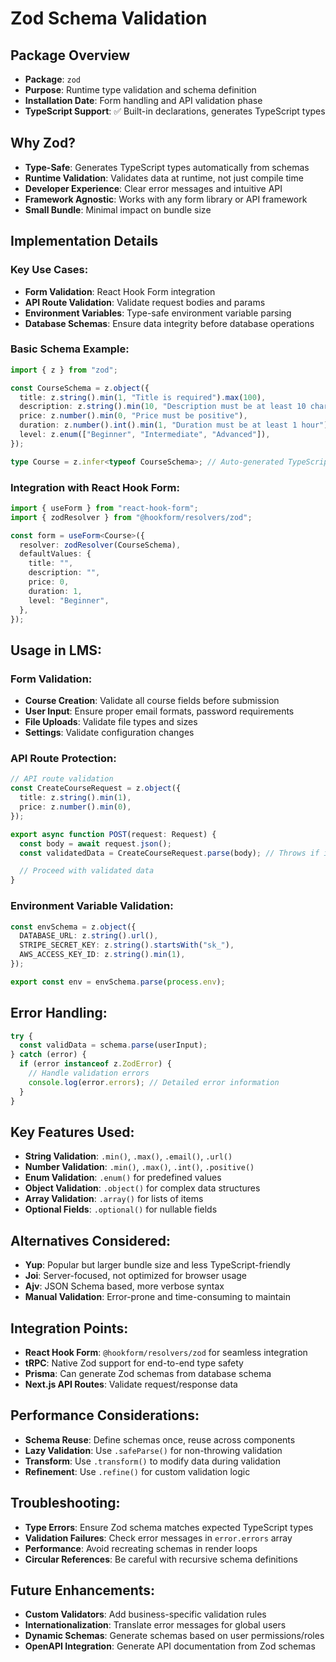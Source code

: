 # Zod Schema Validation

## Package Overview

- **Package**: `zod`
- **Purpose**: Runtime type validation and schema definition
- **Installation Date**: Form handling and API validation phase
- **TypeScript Support**: ✅ Built-in declarations, generates TypeScript types

## Why Zod?

- **Type-Safe**: Generates TypeScript types automatically from schemas
- **Runtime Validation**: Validates data at runtime, not just compile time
- **Developer Experience**: Clear error messages and intuitive API
- **Framework Agnostic**: Works with any form library or API framework
- **Small Bundle**: Minimal impact on bundle size

## Implementation Details

### Key Use Cases:

- **Form Validation**: React Hook Form integration
- **API Route Validation**: Validate request bodies and params
- **Environment Variables**: Type-safe environment variable parsing
- **Database Schemas**: Ensure data integrity before database operations

### Basic Schema Example:

```typescript
import { z } from "zod";

const CourseSchema = z.object({
  title: z.string().min(1, "Title is required").max(100),
  description: z.string().min(10, "Description must be at least 10 characters"),
  price: z.number().min(0, "Price must be positive"),
  duration: z.number().int().min(1, "Duration must be at least 1 hour"),
  level: z.enum(["Beginner", "Intermediate", "Advanced"]),
});

type Course = z.infer<typeof CourseSchema>; // Auto-generated TypeScript type
```

### Integration with React Hook Form:

```typescript
import { useForm } from "react-hook-form";
import { zodResolver } from "@hookform/resolvers/zod";

const form = useForm<Course>({
  resolver: zodResolver(CourseSchema),
  defaultValues: {
    title: "",
    description: "",
    price: 0,
    duration: 1,
    level: "Beginner",
  },
});
```

## Usage in LMS:

### Form Validation:

- **Course Creation**: Validate all course fields before submission
- **User Input**: Ensure proper email formats, password requirements
- **File Uploads**: Validate file types and sizes
- **Settings**: Validate configuration changes

### API Route Protection:

```typescript
// API route validation
const CreateCourseRequest = z.object({
  title: z.string().min(1),
  price: z.number().min(0),
});

export async function POST(request: Request) {
  const body = await request.json();
  const validatedData = CreateCourseRequest.parse(body); // Throws if invalid

  // Proceed with validated data
}
```

### Environment Variable Validation:

```typescript
const envSchema = z.object({
  DATABASE_URL: z.string().url(),
  STRIPE_SECRET_KEY: z.string().startsWith("sk_"),
  AWS_ACCESS_KEY_ID: z.string().min(1),
});

export const env = envSchema.parse(process.env);
```

## Error Handling:

```typescript
try {
  const validData = schema.parse(userInput);
} catch (error) {
  if (error instanceof z.ZodError) {
    // Handle validation errors
    console.log(error.errors); // Detailed error information
  }
}
```

## Key Features Used:

- **String Validation**: `.min()`, `.max()`, `.email()`, `.url()`
- **Number Validation**: `.min()`, `.max()`, `.int()`, `.positive()`
- **Enum Validation**: `.enum()` for predefined values
- **Object Validation**: `.object()` for complex data structures
- **Array Validation**: `.array()` for lists of items
- **Optional Fields**: `.optional()` for nullable fields

## Alternatives Considered:

- **Yup**: Popular but larger bundle size and less TypeScript-friendly
- **Joi**: Server-focused, not optimized for browser usage
- **Ajv**: JSON Schema based, more verbose syntax
- **Manual Validation**: Error-prone and time-consuming to maintain

## Integration Points:

- **React Hook Form**: `@hookform/resolvers/zod` for seamless integration
- **tRPC**: Native Zod support for end-to-end type safety
- **Prisma**: Can generate Zod schemas from database schema
- **Next.js API Routes**: Validate request/response data

## Performance Considerations:

- **Schema Reuse**: Define schemas once, reuse across components
- **Lazy Validation**: Use `.safeParse()` for non-throwing validation
- **Transform**: Use `.transform()` to modify data during validation
- **Refinement**: Use `.refine()` for custom validation logic

## Troubleshooting:

- **Type Errors**: Ensure Zod schema matches expected TypeScript types
- **Validation Failures**: Check error messages in `error.errors` array
- **Performance**: Avoid recreating schemas in render loops
- **Circular References**: Be careful with recursive schema definitions

## Future Enhancements:

- **Custom Validators**: Add business-specific validation rules
- **Internationalization**: Translate error messages for global users
- **Dynamic Schemas**: Generate schemas based on user permissions/roles
- **OpenAPI Integration**: Generate API documentation from Zod schemas
